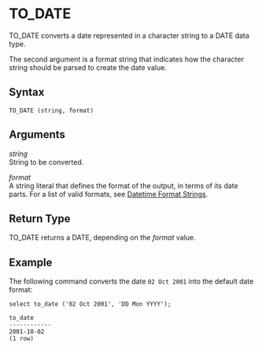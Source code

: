 # TO\_DATE<a name="r_TO_DATE_function"></a>

TO\_DATE converts a date represented in a character string to a DATE data type\. 

 The second argument is a format string that indicates how the character string should be parsed to create the date value\. 

## Syntax<a name="r_TO_DATE_function-synopsis"></a>

```
TO_DATE (string, format)
```

## Arguments<a name="r_TO_DATE_function-arguments"></a>

 *string*   
 String to be converted\. 

 *format*   
A string literal that defines the format of the output, in terms of its date parts\. For a list of valid formats, see [Datetime Format Strings](r_FORMAT_strings.md)\. 

## Return Type<a name="r_TO_DATE_function-return-type"></a>

TO\_DATE returns a DATE, depending on the *format* value\. 

## Example<a name="r_TO_DATE_function-example"></a>

 The following command converts the date `02 Oct 2001` into the default date format: 

```
select to_date ('02 Oct 2001', 'DD Mon YYYY');

to_date
------------
2001-10-02
(1 row)
```